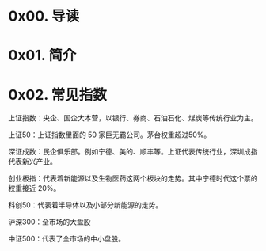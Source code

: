 # 0x00. 导读

# 0x01. 简介

# 0x02. 常见指数

上证指数：央企、国企大本营，以银行、券商、石油石化、煤炭等传统行业为主。

上证50：上证指数里面的 50 家巨无霸公司。茅台权重超过50%。

深证成数：民企俱乐部。例如宁德、美的、顺丰等。上证代表传统行业，深圳成指代表新兴产业。

创业板指：代表着新能源以及生物医药这两个板块的走势。其中宁德时代这个票的权重接近 20%。

科创50：代表着半导体以及小部分新能源的走势。

沪深300：全市场的大盘股

中证500：代表了全市场的中小盘股。
